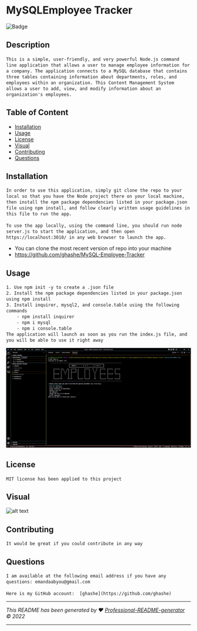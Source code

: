 # MySQLEmployee Tracker

![Badge](https://img.shields.io/badge/License-MIT-blue.svg)

## Description

    This is a simple, user-friendly, and very powerful Node.js command line application that allows a user to manage employee information for a company. The application connects to a MySQL database that contains three tables containing information about departments, roles, and employees within an organization. This Content Management System allows a user to add, view, and modify information about an organization's employees.

## Table of Content

- [Installation](#installation)
- [Usage](#usage)
- [License](#license)
- [Visual](#visual)
- [Contributing](#contributing)
- [Questions](#questions)

## Installation

    In order to use this application, simply git clone the repo to your local so that you have the Node project there on your local machine, then install the npm package dependencies listed in your package.json file using npm install, and follow clearly written usage guidelines in this file to run the app.

    To use the app locally, using the command line, you should run node server.js to start the application, and then open https://localhost:3010/ in any web browser to launch the app.

- You can clone the most recent version of repo into your machine
- https://github.com/ghashe/MySQL-Employee-Tracker

## Usage

    1. Use npm init -y to create a .json file
    2. Install the npm package dependencies listed in your package.json using npm install
    3. Install inquirer, mysql2, and console.table using the following commands
        - npm install inquirer
        - npm i mysql
        - npm i console.table
    The application will launch as soon as you run the index.js file, and you will be able to use it right away

![alt text](./assets/images/MySQL_employee_tracker_screenshot.png)

## License

    MIT license has been applied to this project

## Visual

![alt text](./public/assets/images/Screenshot.png)
<br>

## Contributing

    It would be great if you could contribute in any way

## Questions

    I am available at the following email address if you have any questions: emandaabyou@gmail.com

    Here is my GitHub account:  [ghashe](https://github.com/ghashe)

---

_This README has been generated by ❤ [Professional-README-generator](https://github.com/ghashe/professional-README-generator) © 2022_

---
